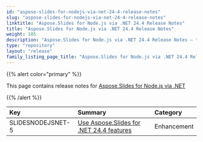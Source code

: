 ```yaml
---
id: "aspose-slides-for-nodejs-via-net-24-4-release-notes"
slug: "aspose-slides-for-nodejs-via-net-24-4-release-notes"
linktitle: "Aspose.Slides for Node.js via .NET 24.4 Release Notes"
title: "Aspose.Slides for Node.js via .NET 24.4 Release Notes"
weight: 105
description: "Aspose.Slides for Node.js via .NET 24.4 Release Notes – the latest updates and fixes."
type: "repository"
layout: "release"
family_listing_page_title: "Aspose.Slides for Node.js via .NET 24.4 Release Notes"
---
```


{{% alert color="primary" %}} 

This page contains release notes for [Aspose.Slides for Node.js via .NET](https://www.npmjs.com/package/aspose.slides.via.net)

{{% /alert %}} 

|**Key**|**Summary**|**Category**|
| :- | :- | :- |
|SLIDESNODEJSNET-5|[Use Aspose.Slides for .NET 24.4 features](/slides/net/release-notes/2024/aspose-slides-for-net-24-4-release-notes/)|Enhancement|